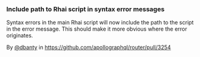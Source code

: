 ### Include path to Rhai script in syntax error messages

Syntax errors in the main Rhai script will now include the path to the script in the error message. This should make it more obvious where the error originates.

By [@dbanty](https://github.com/dbanty) in https://github.com/apollographql/router/pull/3254
